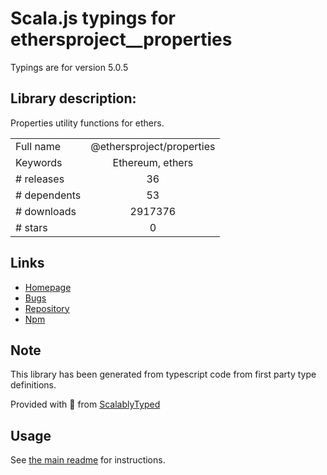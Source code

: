 
# Scala.js typings for ethersproject__properties

Typings are for version 5.0.5

## Library description:
Properties utility functions for ethers.

|                    |                 |
| ------------------ | :-------------: |
| Full name          | @ethersproject/properties |
| Keywords           | Ethereum, ethers |
| # releases         | 36 |
| # dependents       | 53 |
| # downloads        | 2917376 |
| # stars            | 0 |

## Links
- [Homepage](https://github.com/ethers-io/ethers.js#readme)
- [Bugs](https://github.com/ethers-io/ethers.js/issues)
- [Repository](https://github.com/ethers-io/ethers.js)
- [Npm](https://www.npmjs.com/package/%40ethersproject%2Fproperties)
    


## Note
This library has been generated from typescript code from first party type definitions.

Provided with :purple_heart: from [ScalablyTyped](https://github.com/oyvindberg/ScalablyTyped)

## Usage
See [the main readme](../../readme.md) for instructions.


